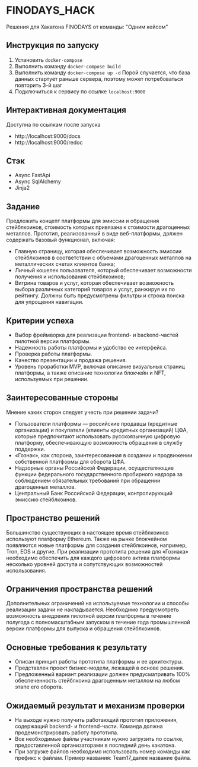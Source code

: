 # FINODAYS_HACK
Решения для Хакатона FINODAYS от команды: "Одним кейсом"

## Инструкция по запуску
1) Установить `docker-compose`
2) Выполнить команду `docker-compose build`
3) Выполнить команду `docker-compose up -d`
Порой случается, что база данных стартует раньше сервера, поэтому может потребоваться повторить 3-й шаг
4) Подключиться к сервису по ссылке `localhost:9000`

## Интерактивная документация
Доступна по ссылкам после запуска
- http://localhost:9000/docs
- http://localhost:9000/redoc

## Стэк
- Async FastApi
- Async SqlAlchemy
- Jinja2

## Задание

Предложить концепт платформы для эмиссии и обращения стейблкоинов, стоимость которых привязана к стоимости драгоценных металлов. 
Прототип, реализованный в виде веб-платформы, должен содержать базовый функционал, включая:
- Главную страницу, которая обеспечивает возможность эмиссии стейблкоинов в соответствии с объемами драгоценных металлов на металлических счетах клиентов банка;
- Личный кошелек пользователя, который обеспечивает возможности получения и использования стейблкоинов;
- Витрина товаров и услуг, которая обеспечивает возможность выбора различных категорий товаров и услуг, ранжируя их по рейтингу. Должны быть предусмотрены фильтры и строка поиска для упрощения навигации. 

## Критерии успеха
- Выбор фреймворка для реализации frontend- и backend-частей пилотной версии платформы.
- Надежность работы платформы и удобство ее интерфейса.
- Проверка работы платформы.
- Качество презентации и продажа решения.
- Уровень проработки MVP, включая описание визуальных страниц платформы, а также описание технологии блокчейн и NFT, используемых при решении.

## Заинтересованные стороны
Мнение каких сторон следует учесть при решении задачи?
- Пользователи платформы — российские продавцы (кредитные организации) и покупатели (клиенты кредитных организаций) ЦФА, которые предпочитают использовать русскоязычную цифровую платформу, обеспечивающую возможность обращения в службу поддержки.
- «Гознак», как сторона, заинтересованная в создании и продвижении собственной платформы для оборота ЦФА.
- Надзорные органы Российской Федерации, осуществляющие функции федерального государственного пробирного надзора за соблюдением обязательных требований при обращении драгоценных металлов.
- Центральный Банк Российской Федерации, контролирующий эмиссию стейблкоинов.

## Пространство решений
Большинство существующих в настоящее время стейблкоинов используют платформу Ethereum. Также на рынке блокчейном появляются новые платформы для создания стейблкоинов, например, Tron, EOS и другие. При реализации прототипа решения для «Гознака» необходимо обеспечить для каждого цифрового актива платформы несколько уровней доступа и сопутствующих возможностей использования.

## Ограничения пространства решений
Дополнительных ограничений на используемые технологии и способы реализации задачи не накладывается.
Необходимо предусмотреть возможность внедрения пилотной версии платформы в течение полугода с полномасштабным запуском в течение года промышленной версии платформы для выпуска и обращения стейблкоинов.

## Основные требования к результату
- Описан принцип работы прототипа платформы и ее архитектуры.
- Представлен проект бизнес-модели, лежащей в основе решения.
- Предложенный вариант реализации должен предусматривать 100% обеспеченность стейблкоина драгоценным металлом на любом этапе его оборота.

## Ожидаемый результат и механизм проверки
- На выходе нужно получить работающий прототип приложения, содержащий backend- и frontend-части. Команда должна продемонстрировать работу прототипа.
- Все необходимые файлы участникам нужно загрузить по ссылке, предоставленной организаторами в последний день хакатона.
- При загрузке файлов необходимо использовать номер команды как префикс к файлам. Пример названия: Team17_далее название файла.

